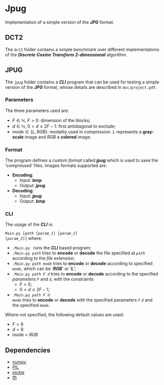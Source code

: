 # Jpug
Implementation of a simple version of the ***JPG*** format.

## DCT2
The <code>dct2</code> folder contains a simple benchmark over different implementations of the ***Discrete Cosine Transform 2-dimensional***  algorithm. 

## JPUG
The <code>jpug</code> folder contains a ***CLI*** program that can be used for testing a simple version of the ***JPG*** format, whose details are described in <code>doc/project.pdf</code>. 

### Parameters
The three parameters used are:
- $F \in \mathbb{N},$ $F > 0$: dimension of the blocks;
- $d \in \mathbb{N},$ $0 < d \le 2F - 1$: first antidiagonal to exclude;
- $mode \in \{L, RGB\}$: modality used in compression. *L* represents a **gray-scale** image and *RGB* a **colored** image. 

### Format
The program defines a *custom format* called ***jpug*** which is used to save the 'compressed' files.
Images formats supported are:
- **Encoding**:
  - Input: ***bmp***
  - Output: ***jpug***
- **Decoding**:
  - Input: ***jpug***
  - Output: ***bmp***

### CLI
The usage of the ***CLI*** is:

<code>Main.py [*path* [*param_1*] [*param_2*] [*param_3*]]</code>
where:
- <code>\.Main.py </code> runs the ***CLI*** based program;
- <code>\.Main.py *path*</code> tries to **encode** or **decode** the file specified at <code>*path*</code> according to the *file extension*;
- <code>\.Main.py *path* *mode*</code> tries to **encode** or **decode** according to specified <code>*mode*</code>, which can be '***RGB***' or '***L***';
- <code>\.Main.py *path* *F* *d*</code> tries to **encode** or **decode** according to the specified *parameters* <code>*F*</code> and <code>*d*</code>, with the constraints
  - $F > 0$;
  - $0 < d \le 2F - 1$;
- <code>\.Main.py *path* *F* *d* *mode*</code> tries to **encode** or **decode** with the specified parameters <code>*F*</code> <code>*d*</code> and the specified <code>*mode*</code>.

Where not specified, the following default values are used:
- $F = 8$
- $d = 8$
- *mode = RGB*

## Dependencies
- [numpy](https://numpy.org/)
- [PIL](https://pypi.org/project/pillow)
- [pickle](https://docs.python.org/3/library/pickle.html)
- [fft](https://numpy.org/doc/stable/reference/routines.fft.html)



